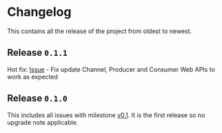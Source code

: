 # Changelog

This contains all the release of the project from oldest to newest.

## Release `0.1.1`

Hot fix: [Issue](https://github.com/newscred/webhook-broker/issues/83) - Fix update Channel, Producer and Consumer Web APIs to work as expected

## Release `0.1.0`

This includes all issues with milestone [v0.1](https://github.com/newscred/webhook-broker/issues?q=is%3Aissue+milestone%3Av0.1). It is the first release so no upgrade note applicable.
